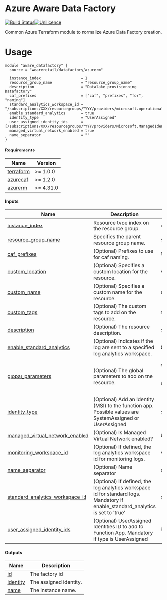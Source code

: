 # Azure Aware Data Factory

[![Build Status](https://dev.azure.com/weareretail/Tooling/_apis/build/status/mod_azu_data_factory?repoName=mod_azu_data_factory&branchName=master)](https://dev.azure.com/weareretail/Tooling/_build/latest?definitionId=11&repoName=mod_azu_data_factory&branchName=master)[![Unilicence](https://img.shields.io/badge/licence-The%20Unilicence-green)](LICENCE)

Common Azure Terraform module to normalize Azure Data Factory creation.

# Usage

```hcl
module "aware_datafactory" {
  source = "weareretail/datafactory/azurerm"

  instance_index                  = 1
  resource_group_name             = "resource_group_name"
  description                     = "Datalake provisionning Datafactory"
  caf_prefixes                    = ["caf", "prefixes", "for", "naming"]
  standard_analytics_workspace_id = "/subscriptions/XXX/resourcegroups/YYYY/providers/microsoft.operationalinsights/workspaces/adf_workspace"
  enable_standard_analytics       = true
  identity_type                   = "UserAssigned"
  user_assigned_identity_ids      = [/subscriptions/XXX/resourcegroups/YYYY/providers/Microsoft.ManagedIdentity/userAssignedIdentities/adf_managed_identity]
  managed_virtual_network_enabled = true
  name_separator                  = ""
}

```

<!-- BEGIN_TF_DOCS -->
#### Requirements

| Name | Version |
|------|---------|
| <a name="requirement_terraform"></a> [terraform](#requirement\_terraform) | >= 1.0.0 |
| <a name="requirement_azurecaf"></a> [azurecaf](#requirement\_azurecaf) | >= 1.2.0 |
| <a name="requirement_azurerm"></a> [azurerm](#requirement\_azurerm) | >= 4.31.0 |

#### Inputs

| Name | Description | Type | Default | Required |
|------|-------------|------|---------|:--------:|
| <a name="input_instance_index"></a> [instance\_index](#input\_instance\_index) | Resource type index on the resource group. | `number` | n/a | yes |
| <a name="input_resource_group_name"></a> [resource\_group\_name](#input\_resource\_group\_name) | Specifies the parent resource group name. | `string` | n/a | yes |
| <a name="input_caf_prefixes"></a> [caf\_prefixes](#input\_caf\_prefixes) | (Optional) Prefixes to use for caf naming. | `list(string)` | `[]` | no |
| <a name="input_custom_location"></a> [custom\_location](#input\_custom\_location) | (Optional) Specifies a custom location for the resource. | `string` | `""` | no |
| <a name="input_custom_name"></a> [custom\_name](#input\_custom\_name) | (Optional) Specifies a custom name for the resource. | `string` | `""` | no |
| <a name="input_custom_tags"></a> [custom\_tags](#input\_custom\_tags) | (Optional) The custom tags to add on the resource. | `map(string)` | `{}` | no |
| <a name="input_description"></a> [description](#input\_description) | (Optional) The resource description. | `string` | `""` | no |
| <a name="input_enable_standard_analytics"></a> [enable\_standard\_analytics](#input\_enable\_standard\_analytics) | (Optional) Indicates if the log are sent to a specified log analytics workspace. | `bool` | `false` | no |
| <a name="input_global_parameters"></a> [global\_parameters](#input\_global\_parameters) | (Optional) The global parameters to add on the resource. | <pre>map(object({<br/>    name  = string<br/>    type  = string<br/>    value = string<br/>  }))</pre> | `{}` | no |
| <a name="input_identity_type"></a> [identity\_type](#input\_identity\_type) | (Optional) Add an Identity (MSI) to the function app. Possible values are SystemAssigned or UserAssigned | `string` | `"SystemAssigned"` | no |
| <a name="input_managed_virtual_network_enabled"></a> [managed\_virtual\_network\_enabled](#input\_managed\_virtual\_network\_enabled) | (Optional) Is Managed Virtual Network enabled? | `bool` | `false` | no |
| <a name="input_monitoring_workspace_id"></a> [monitoring\_workspace\_id](#input\_monitoring\_workspace\_id) | (Optional) If defined, the log analytics workspace id for monitoring logs. | `string` | `null` | no |
| <a name="input_name_separator"></a> [name\_separator](#input\_name\_separator) | (Optional) Name separator | `string` | `"-"` | no |
| <a name="input_standard_analytics_workspace_id"></a> [standard\_analytics\_workspace\_id](#input\_standard\_analytics\_workspace\_id) | (Optional) If defined, the log analytics workspace id for standard logs. Mandatory if enable\_standard\_analytics is set to 'true' | `string` | `null` | no |
| <a name="input_user_assigned_identity_ids"></a> [user\_assigned\_identity\_ids](#input\_user\_assigned\_identity\_ids) | (Optional) UserAssigned Identities ID to add to Function App. Mandatory if type is UserAssigned | `list(string)` | `null` | no |

#### Outputs

| Name | Description |
|------|-------------|
| <a name="output_id"></a> [id](#output\_id) | The factory id |
| <a name="output_identity"></a> [identity](#output\_identity) | The assigned identity. |
| <a name="output_name"></a> [name](#output\_name) | The instance name. |
<!-- END_TF_DOCS -->
